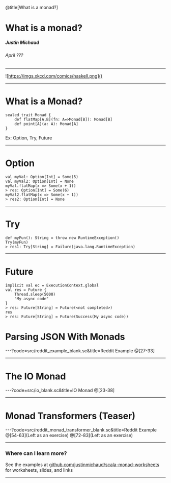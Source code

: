 @title[What is a monad?]

# What is a monad?
##### Justin Michaud
###### April ???

---

![https://imgs.xkcd.com/comics/haskell.png]()

---

# What is a Monad?
```
sealed trait Monad {
    def flatMap[A,B](fn: A=>Monad[B]): Monad[B]
    def point[A](a: A): Monad[A]
}
```

Ex: Option, Try, Future

---

# Option
```
val myVal: Option[Int] = Some(5)
val myVal2: Option[Int] = None
myVal.flatMap(x => Some(x + 1))
> res: Option[Int] = Some(6)
myVal2.flatMap(x => Some(x + 1))
> res2: Option[Int] = None
```

---

# Try

```
def myFun(): String = throw new RuntimeException()
Try(myFun)
> res1: Try[String] = Failure(java.lang.RuntimeException)
```

---

# Future

```
implicit val ec = ExecutionContext.global
val res = Future {
    Thread.sleep(5000)
    "My async code"
}
> res: Future[String] = Future(<not completed>)
res
> res: Future[String] = Future(Success(My async code))
```

# Parsing JSON With Monads

---?code=src/reddit_example_blank.sc&title=Reddit Example
@[27-33]

---

# The IO Monad

---?code=src/io_blank.sc&title=IO Monad
@[23-38]

---

# Monad Transformers (Teaser)

---?code=src/reddit_monad_transformer_blank.sc&title=Reddit Example
@[54-63](Left as an exercise)
@[72-83](Left as an exercise)

---

### Where can I learn more?
See the examples at [github.com/justinmichaud/scala-monad-worksheets](https://github.com/justinmichaud/scala-monad-worksheets) for
worksheets, slides, and links

---